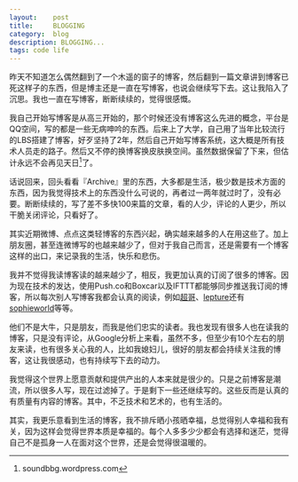 ```yaml
---
layout:    post
title:     BLOGGING
category:  blog
description: BLOGGING...
tags: code life
---
```

昨天不知道怎么偶然翻到了一个木遥的窗子的博客，然后翻到一篇文章讲到博客已死这样子的东西，但是博主还是一直在写博客，也说会继续写下去。这让我陷入了沉思。我也一直在写博客，断断续续的，觉得很感慨。

我自己开始写博客是从高三开始的，那个时候还没有博客这么先进的概念，平台是QQ空间，写的都是一些无病呻吟的东西。后来上了大学，自己用了当年比较流行的LBS搭建了博客，好歹坚持了2年，然后自己开始写博客系统，这大概是所有技术人员走的路子。然后又不停的换博客换皮肤换空间。虽然数据保留了下来，但估计永远不会再见天日[^1]了。

话说回来，回头看看『Archive』里的东西，大多都是生活，极少数是技术方面的东西，因为我觉得技术上的东西没什么可说的，再者过一两年就过时了，没有必要。断断续续的，写了差不多快100来篇的文章，看的人少，评论的人更少，所以干脆关闭评论，只看好了。

其实近期微博、点点这类轻博客的东西兴起，确实越来越多的人在用这些了。加上朋友圈，甚至连微博写的也越来越少了，但对于我自己而言，还是需要有一个博客这样的出口，来记录我的生活，快乐和悲伤。

我并不觉得我读博客读的越来越少了，相反，我更加认真的订阅了很多的博客。因为现在技术的发达，使用Push.co和Boxcar以及IFTTT都能够同步推送我订阅的博客，所以每次别人写博客我都会认真的阅读，例如[超哥](http://yjc.me)、[lepture](http://lepture.com)还有[sophieworld](http://sophieworld.net)等等。

他们不是大牛，只是朋友，而我是他们忠实的读者。我也发现有很多人也在读我的博客，只是没有评论，从Google分析上来看，虽然不多，但至少有10个左右的朋友来读，也有很多关心我的人，比如我媳妇儿，很好的朋友都会持续关注我的博客，这让我很感动，也有持续写下去的动力。

我觉得这个世界上愿意贡献和提供产出的人本来就是很少的。只是之前博客是潮流，所以很多人写，现在过滤掉了。于是剩下一些还继续写的。这些反而是认真的有质量有内容的博客。其中，不乏技术和艺术的，也有生活的。

其实，我更乐意看到生活的博客，我不排斥晒小孩晒幸福，总觉得别人幸福和我有关，因为这样会觉得世界本质是幸福的。每个人多多少少都会有选择和迷茫，觉得自己不是孤身一人在面对这个世界，还是会觉得很温暖的。

[^1]: soundbbg.wordpress.com
